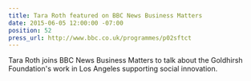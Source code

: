 ```yaml
---
title: Tara Roth featured on BBC News Business Matters
date: 2015-06-05 12:00:00 -07:00
position: 52
press_url: http://www.bbc.co.uk/programmes/p02sftct
---
```


Tara Roth joins BBC News Business Matters to talk about the Goldhirsh Foundation's work in Los Angeles supporting social innovation.
